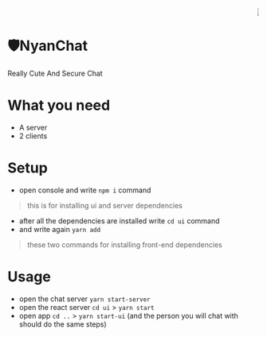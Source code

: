 
<marquee> ![NYANCAT](http://www.nyan.cat/cats/nyancat.gif) </marquee>
# 🛡NyanChat
Really Cute And Secure Chat

# What you need

 - A server
 - 2 clients
# Setup
 - open console and write `npm i` command 

> this is for installing ui and server dependencies

 - after all the dependencies are installed write `cd ui` command
 - and write again `yarn add`

> these two commands for installing  front-end dependencies

# Usage
 - open the chat server  `yarn start-server`
 - open the react server `cd ui` > `yarn start`
 - open app `cd ..` > `yarn start-ui`
(and the person you will chat with should do the same steps)